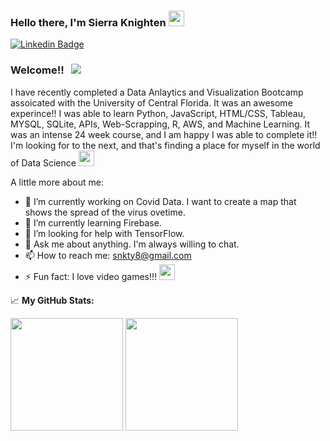 ### Hello there, I'm Sierra Knighten <img src="https://media2.giphy.com/media/LOnt6uqjD9OexmQJRB/giphy.gif" width="25px">

[![Linkedin Badge](https://img.shields.io/badge/-LinkedIn-0e76a8?style=flat-square&logo=Linkedin&logoColor=white)](www.linkedin.com/in/sierra-knighten-799b3291)

### Welcome!! &nbsp; ![](https://visitor-badge.glitch.me/badge?page_id=snkty8.snkty8)

I have recently completed a Data Anlaytics and Visualization Bootcamp assoicated with the University of Central Florida.  It was an awesome experince!! I was able to learn Python, JavaScript, HTML/CSS, Tableau, MYSQL, SQLite, APIs, Web-Scrapping, R, AWS, and Machine Learning.  It was an intense 24 week course, and I am happy I was able to complete it!! I'm looking for to the next, and that's finding a place for myself in the world of Data Science <img src="https://media3.giphy.com/media/QBSPma5jP9ReSAdxKw/giphy.gif" width="25px">


A little more about me:

- 🔭 I’m currently working on Covid Data.  I want to create a map that shows the spread of the virus ovetime.
- 🌱 I’m currently learning Firebase.
- 🤔 I’m looking for help with TensorFlow.
- 💬 Ask me about anything.  I'm always willing to chat.
- 📫 How to reach me: snkty8@gmail.com
- ⚡ Fun fact: I love video games!!! <img src="https://media1.giphy.com/media/xT9IgxQBDfxt6djUsw/giphy.gif" width="25px">

📈 **My GitHub Stats:**

<p>
  <img height="180em" src="https://github-readme-stats.vercel.app/api?username=snkty8&show_icons=true&hide_border=true&&count_private=true&include_all_commits=true" />
  <img height="180em" src="https://github-readme-stats.vercel.app/api/top-langs/?username=snkty8&exclude_repo=KNN-Image-Classification&show_icons=true&hide_border=true&layout=compact&langs_count=8"/>
</p>